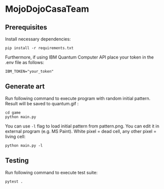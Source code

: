 # MojoDojoCasaTeam


## Prerequisites
Install necessary dependencies:
```
pip install -r requirements.txt
```

Furthermore, if using IBM Quantum Computer API place your token 
in the .env file as follows:
```
IBM_TOKEN="your_token"
```

## Generate art 
Run following command to execute program with random initial pattern. Result will be saved to quantum.gif :
```
cd game
python main.py
```


You can use `-l` flag to load initial pattern from pattern.png. You can edit it in external program (e.g. MS Paint).
White pixel = dead cell, any other pixel = living cell:
```
python main.py -l
```

## Testing 
Run following command to execute test suite:
```
pytest .
```
